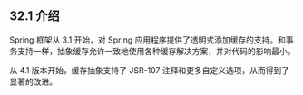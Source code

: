 ## 32.1 介绍

Spring 框架从 3.1 开始，对 Spring 应用程序提供了透明式添加缓存的支持。和事务支持一样，抽象缓存允许一致地使用各种缓存解决方案，并对代码的影响最小。

从 4.1 版本开始，缓存抽象支持了 JSR-107 注释和更多自定义选项，从而得到了显著的改进。